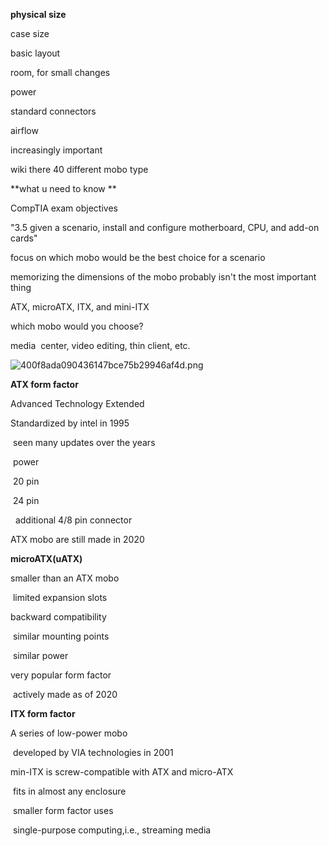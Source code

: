 **physical size**

case size

basic layout

room, for small changes

power

standard connectors

airflow

increasingly important

wiki there 40 different mobo type

\*\*what u need to know \*\*

CompTIA exam objectives

"3.5 given a scenario, install and configure motherboard, CPU, and add-on cards"

focus on which mobo would be the best choice for a scenario

memorizing the dimensions of the mobo probably isn't the most important thing

ATX, microATX, ITX, and mini-ITX

which mobo would you choose?

media  center, video editing, thin client, etc.

![400f8ada090436147bce75b29946af4d.png](:/d9516f156c764611b15ec89d5eb25336)

**ATX form factor**

Advanced Technology Extended

Standardized by intel in 1995

 seen many updates over the years

 power

 20 pin

 24 pin

  additional 4/8 pin connector

ATX mobo are still made in 2020

**microATX(uATX)**

smaller than an ATX mobo

 limited expansion slots

backward compatibility

 similar mounting points

 similar power

very popular form factor

 actively made as of 2020

**ITX form factor**

A series of low-power mobo

 developed by VIA technologies in 2001

min-ITX is screw-compatible with ATX and micro-ATX

 fits in almost any enclosure

 smaller form factor uses

 single-purpose computing,i.e., streaming media